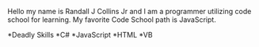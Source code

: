 Hello my name is Randall J Collins Jr and I am a programmer utilizing code school for learning. My favorite Code School path is JavaScript.

*Deadly Skills
*C#
*JavaScript
*HTML
*VB